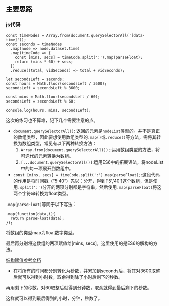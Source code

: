 ## 主要思路

### js代码

```
const timeNodes = Array.from(document.querySelectorAll('[data-time]'));
const seconds = timeNodes
  .map(node => node.dataset.time)
  .map(timeCode => {
    const [mins, secs] = timeCode.split(':').map(parseFloat);
    return (mins * 60) + secs;
  })
  .reduce((total, vidSeconds) => total + vidSeconds);

let secondsLeft = seconds;
const hours = Math.floor(secondsLeft / 3600);
secondsLeft = secondsLeft % 3600;

const mins = Math.floor(secondsLeft / 60);
secondsLeft = secondsLeft % 60;

console.log(hours, mins, secondsLeft);
```

这次的练习也不算难，记下几个需要注意的点。

- `document.querySelectorAll()`: 返回的元素是`nodeList`类型的。并不是真正的数组类型，因此要想使用数组类型的`.map()`或`.reduce()`等方法，需将其转换为数组类型，常见有以下两种转换方法：
  1. `Array.from(document.querySelectorAll());`:运用数组类型的方法，将可迭代的元素转换为数组。
  2. `[...document.querySelectorAll()]`:运用ES6中的拓展语法，将nodeList中的每一项展开到数组中。
- `const [mins, secs] = timeCode.split(':').map(parseFloat);`:这段代码的作用是将时间戳（“5:40”）先以：分开，得到['5','40']这个数组，但是使用`.split(':')`分开的两项分别都是字符串，然后使用`.map(parseFloat)`将这两个字符串转换为float类型。

`.map(parseFloat)`等同于以下写法：

```
.map(function(data,i){
  return parseFloat(data);
});
```

将数组的类型map为float数字类型。

最后再分别将这数组的两项赋值给[mins, secs]，这里使用的是ES6的解构的方法。

[结构赋值参考文档](https://developer.mozilla.org/zh-CN/docs/Web/JavaScript/Reference/Operators/Destructuring_assignment)

- 在将所有的时间都分别转化为秒数，并累加到seconds后，将其对3600取整后就可以得到小时数，取余得到除了小时后剩下的秒数。

再用剩下的秒数，对60取整后就得到分钟数，取余就得到最后剩下的秒数。

这样就可以得到最后得到的小时，分钟，秒数了。